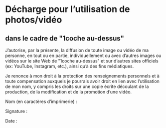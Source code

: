 # Décharge pour l’utilisation de photos/vidéo

## dans le cadre de "1coche au-dessus"

J’autorise, par la présente, la diffusion de toute image ou vidéo de ma personne, en tout ou en partie, individuellement ou avec d’autres images ou vidéos sur le site Web de "1coche au-dessus" et sur d’autres sites officiels (ex: YouTube, Instagram, etc.), ainsi qu’à des fins médiatiques.

Je renonce à mon droit à la protection des renseignements personnels et à toute compensation auxquels je pourrais avoir droit en lien avec l’utilisation de mon nom, y compris les droits sur une copie écrite découlant de la production, de la modification et de la promotion d’une vidéo.

Nom (en caractères d’imprimerie) :

Signature :

Date :